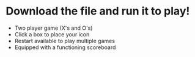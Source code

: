 # Download the file and run it to play!
- Two player game (X's and O's)
- Click a box to place your icon
- Restart available to play multiple games
- Equipped with a functioning scoreboard